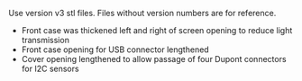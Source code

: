 Use version v3 stl files. Files without version numbers are for reference.
* Front case was thickened left and right of screen opening to reduce light transmission
* Front case opening for USB connector lengthened
* Cover opening lengthened to allow passage of four Dupont connectors for I2C sensors
